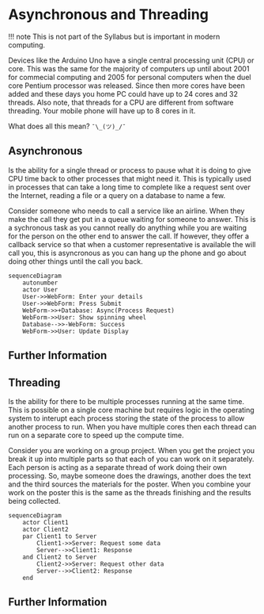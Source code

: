 # Asynchronous and Threading

!!! note
    This is not part of the Syllabus but is important in modern computing. 

Devices like the Arduino Uno have a single central processing unit (CPU) or core. This was the same for the majority of computers up until about 2001 for commecial computing and 2005 for personal computers when the duel core Pentium processor was released. Since then more cores have been added and these days you home PC could have up to 24 cores and 32 threads. Also note, that threads for a CPU are different from software threading. Your mobile phone will have up to 8 cores in it. 

What does all this mean? `¯\_(ツ)_/¯`

## Asynchronous 
Is the ability for a single thread or process to pause what it is doing to give CPU time back to other processes that might need it. This is typically used in processes that can take a long time to complete like a request sent over the Internet, reading a file or a query on a database to name a few.

Consider someone who needs to call a service like an airline. When they make the call they get put in a queue waiting for someone to answer. This is a sychronous task as you cannot really do anything while you are waiting for the person on the other end to answer the call. If however, they offer a callback service so that when a customer representative is available the will call you, this is asyncronous as you can hang up the phone and go about doing other things until the call you back.

``` mermaid
sequenceDiagram
    autonumber
    actor User
    User->>WebForm: Enter your details
    User->>WebForm: Press Submit
    WebForm->>+Database: Async(Process Request)
    WebForm->>User: Show spinning wheel
    Database-->>-WebForm: Success
    WebForm->>User: Update Display
```

## Further Information


## Threading
Is the ability for there to be multiple processes running at the same time. This is possible on a single core machine but requires logic in the operating system to interupt each process storing the state of the process to allow another process to run. When you have multiple cores then each thread can run on a separate core to speed up the compute time.

Consider you are working on a group project. When you get the project you break it up into multiple parts so that each of you can work on it separately. Each person is acting as a separate thread of work doing their own processing. So, maybe someone does the drawings, another does the text and the third sources the materials for the poster. When you combine your work on the poster this is the same as the threads finishing and the results being collected.

``` mermaid
sequenceDiagram
    actor Client1
    actor Client2
    par Client1 to Server
        Client1->>Server: Request some data
        Server-->>Client1: Response
    and Client2 to Server
        Client2->>Server: Request other data
        Server-->>Client2: Response
    end
```

## Further Information